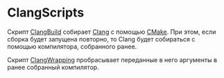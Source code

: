 # ClangScripts

Скрипт [ClangBuild](https://github.com/DerekBum/ClangScripts/blob/main/ClangBuild.py) собирает [Clang](https://clang.llvm.org/) с помощью [CMake](https://cmake.org/). При этом, если сборка будет запущена повторно, то Clang будет собираться с помощью компилятора, собранного ранее.  

Скрипт [ClangWrapping](https://github.com/DerekBum/ClangScripts/blob/main/ClangWrapping.py) пробрасывает переданные в него аргументы в ранее собранный компилятор.
